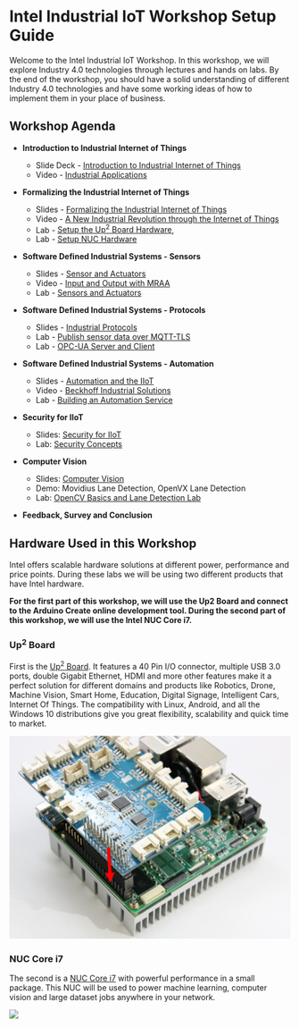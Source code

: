 
# Intel Industrial IoT Workshop Setup Guide
Welcome to the Intel Industrial IoT Workshop. In this workshop, we will explore Industry 4.0 technologies through lectures and hands on labs. By the end of the workshop, you should have a solid understanding of different Industry 4.0 technologies and have some working ideas of how to implement them in your place of business.

## Workshop Agenda
* **Introduction to Industrial Internet of Things**
  - Slide Deck - [Introduction to Industrial Internet of Things](./presentations/01-Introduction-to-the-Industrial-Internet-of-Things.pdf)
  - Video - [Industrial Applications](https://www.intel.com/content/www/us/en/industrial-automation/overview.html)

* **Formalizing the Industrial Internet of Things**
  - Slides - [Formalizing the Industrial Internet of Things](./presentations/02-Software-Defined-Industrial-Systems.pdf)
  - Video - [A New Industrial Revolution through the Internet of Things](https://www.intel.com/content/www/us/en/industrial-automation/industrial-vision-video.html)
  - Lab - [Setup the Up<sup>2</sup> Board Hardware](https://github.com/SSG-DRD-IOT/lab-up2-setup),
  - Lab - [Setup NUC Hardware](https://github.com/SSG-DRD-IOT/lab-nuci7-setup)

* **Software Defined Industrial Systems - Sensors**
  - Slides - [Sensor and Actuators](./presentations/03-Sensors-and-Actuators.pptx)
  - Video - [Input and Output with MRAA](https://www.youtube.com/watch?v=hY4HudLuvEM)
  - Lab - [Sensors and Actuators](https://github.com/SSG-DRD-IOT/toc-sensors)

* **Software Defined Industrial Systems - Protocols**
  - Slides - [Industrial Protocols](./presentations/04-Industrial-Protocols.pptx)
  - Lab - [Publish sensor data over MQTT-TLS](https://github.com/SSG-DRD-IOT/lab-protocols-mqtt-c)
  - Lab - [OPC-UA Server and Client](https://github.com/SSG-DRD-IOT/lab-sensors-opc-ua)

* **Software Defined Industrial Systems - Automation**
  - Slides - [Automation and the IIoT](./presentations/05-Automation.pptx)
  - Video - [Beckhoff Industrial Solutions](https://www.intel.com/content/www/us/en/industrial-automation/products-and-solutions/intel-beckhoff-industrial-solutions-video.html)
  - Lab - [Building an Automation Service](https://github.com/SSG-DRD-IOT/lab-iot-automation)

* **Security for IIoT**
  - Slides: [Security for IIoT](./presentations/06-Security-Architecture.pptx)
  - Lab: [Security Concepts](https://github.com/SSG-DRD-IOT/lab-nuc-security)

* **Computer Vision**
  - Slides: [Computer Vision](./presentations/07-Computer-Vision.pptx)
  - Demo: Movidius Lane Detection, OpenVX Lane Detection
  - Lab: [OpenCV Basics and Lane Detection Lab](https://github.com/SSG-DRD-IOT/lab-opencv-examples)

* **Feedback, Survey and Conclusion**



## Hardware Used in this Workshop
Intel offers scalable hardware solutions at different power, performance and price points. During these labs we will be using two different products that have Intel hardware.

**For the first part of this workshop, we will use the Up2 Board and connect to the Arduino Create online development tool. During the second part of this workshop, we will use the Intel NUC Core i7.**


### Up<sup>2</sup> Board
First is the [Up<sup>2</sup> Board](http://www.up-board.org/upsquared/). It features a 40 Pin I/O connector, multiple USB 3.0 ports, double Gigabit Ethernet, HDMI and more other features make it a perfect solution for different domains and products like Robotics, Drone, Machine Vision, Smart Home, Education, Digital Signage, Intelligent Cars, Internet Of Things. The compatibility with Linux, Android, and all the Windows 10 distributions give you great flexibility, scalability and quick time to market.

![](images/up2.png)


### NUC Core i7
 The second is a [NUC Core i7](https://www.intel.com/content/www/us/en/products/boards-kits/nuc/kits/nuc5i5ryh.html) with powerful performance in a small package. This NUC will be used to power machine learning, computer vision and large dataset jobs anywhere in your network.

![](./images/nuc.jpg)
